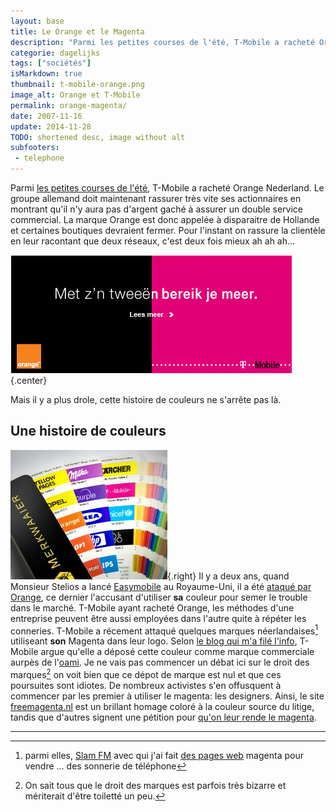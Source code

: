 ```yaml
---
layout: base
title: Le Orange et le Magenta
description: "Parmi les petites courses de l'été, T-Mobile a racheté Orange Nederland. Le groupe allemand doit maintenant rassurer très vite ses actionnaires en montrant "
categorie: dagelijks
tags: ["sociétés"]
isMarkdown: true
thumbnail: t-mobile-orange.png
image_alt: Orange et T-Mobile
permalink: orange-magenta/
date: 2007-11-16
update: 2014-11-28
TODO: shortened desc, image without alt
subfooters:
 - telephone
---
```


Parmi [les petites courses de l'été](/les-petites-courses-de-l-ete), T-Mobile a racheté Orange Nederland. Le groupe allemand doit maintenant rassurer très vite ses actionnaires en montrant qu'il n'y aura pas d'argent gaché à assurer un double service commercial. La marque Orange est donc appelée à disparaitre de Hollande et certaines boutiques devraient fermer. Pour l'instant on rassure la clientèle en leur racontant que deux réseaux, c'est deux fois mieux ah ah ah...

![Orange et T-Mobile](t-mobile-orange.png){.center}

Mais il y a plus drole, cette histoire de couleurs ne s'arrête pas là.

<!--excerpt-->

## Une histoire de couleurs

![](merkwaaier.jpg){.right}
Il y a deux ans, quand Monsieur Stelios a lancé [Easymobile](http://www.easymobile.com/) au Royaume-Uni, il a été [ataqué par Orange](http://www.coolsmartphone.com/news1301.html), ce dernier l'accusant d'utiliser **sa** couleur pour semer le trouble dans le marché. T-Mobile ayant racheté Orange, les méthodes d'une entreprise peuvent être aussi employées dans l'autre quite à répéter les conneries. T-Mobile a récement attaqué quelques marques néerlandaises[^1] utiliseant **son** Magenta dans leur logo. Selon [le blog qui m'a filé l'info](http://www.adverblog.com/archives/003298.htm), T-Mobile argue qu'elle a déposé cette couleur comme marque commerciale aurpès de l'[oami](http://oami.europa.eu/en/default.htm). Je ne vais pas commencer un débat ici sur le droit des marques[^2] on voit bien que ce dépot de marque est nul et que ces poursuites sont idiotes. De nombreux activistes s'en offusquent à commencer par les premier à utiliser le magenta: les designers. Ainsi, le site [freemagenta.nl](http://www.freemagenta.nl/) est un brillant homage coloré à la couleur source du litige, tandis que d'autres signent une pétition pour [qu'on leur rende le magenta](http://www.adverblog.com/archives/003298.htm).

---
[^1]: parmi elles, [Slam FM](http://www.slamfm.nl/) avec qui j'ai fait [des pages web](/de-mon-boulot) magenta pour vendre ... des sonnerie de téléphone
[^2]: On sait tous que le droit des marques est parfois très bizarre et mériterait d'être toiletté un peu.
<!-- post notes:
http://www.24oranges.nl/2007/11/14/copyright-trolls-cozzmoss-catch-two-infringers/
--->
